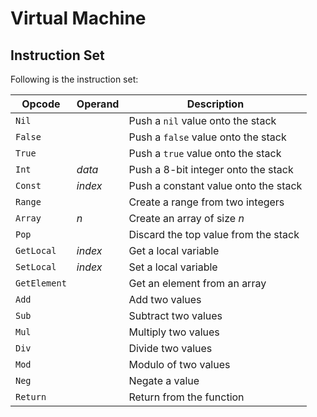 
# Virtual Machine

## Instruction Set

Following is the instruction set:

| Opcode       | Operand | Description                          |
| ------------ | ------- | ------------------------------------ |
| `Nil`        |         | Push a `nil` value onto the stack    |
| `False`      |         | Push a `false` value onto the stack  | 
| `True`       |         | Push a `true` value onto the stack   |
| `Int`        | _data_  | Push a 8-bit integer onto the stack  |
| `Const`      | _index_ | Push a constant value onto the stack |
| `Range`      |         | Create a range from two integers     |
| `Array`      | _n_     | Create an array of size _n_          |
| `Pop`        |         | Discard the top value from the stack |
| `GetLocal`   | _index_ | Get a local variable                 |
| `SetLocal`   | _index_ | Set a local variable                 |
| `GetElement` |         | Get an element from an array         |
| `Add`        |         | Add two values                       |
| `Sub`        |         | Subtract two values                  |
| `Mul`        |         | Multiply two values                  |
| `Div`        |         | Divide two values                    |
| `Mod`        |         | Modulo of two values                 |
| `Neg`        |         | Negate a value                       |
| `Return`     |         | Return from the function             |
